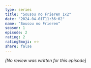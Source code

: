 ```yaml
---
type: series
title: "Sousou no Frieren 1x2"
date: "2024-04-01T11:36:02"
name: "Sousou no Frieren"
season: 1
episode: 2
rating: 2
ratingEmoji: ⭐️⭐️
share: false
---
```


*[No review was written for this episode]*
